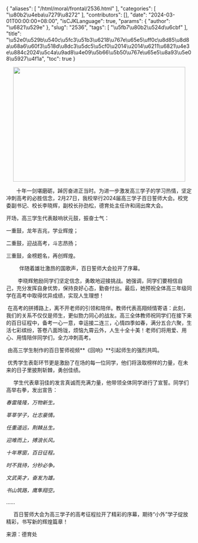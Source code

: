 {
    "aliases": [
        "/html/moral/frontal/2536.html"
    ],
    "categories": [
        "\u80b2\u4eba\u7279\u8272"
    ],
    "contributors": [],
    "date": "2024-03-01T00:00:00+08:00",
    "isCJKLanguage": true,
    "params": {
        "author": "\u6821\u529e"
    },
    "slug": "2536",
    "tags": [
        "\u5fb7\u80b2\u524d\u6cbf"
    ],
    "title": "\u52e0\u529b\u540c\u5fc3\u51b3\u6218\u767e\u65e5\uff0c\u8d85\u8d8a\u68a6\u60f3\u518d\u8dc3\u5dc5\u5cf0\u2014\u2014\u6211\u6821\u4e3e\u884c2024\u5c4a\u9ad8\u4e09\u5b66\u5b50\u767e\u65e5\u8a93\u5e08\u5927\u4f1a",
    "toc": true
}


<img
    src="https://cdn.tfls.online/mirror/full/35b88fc9a58c1f06dde635b3242403f5953d4f7b.jpg"
    style="display:block;margin-left:auto;margin-right:auto;"
    decoding="async"
    fetchpriority="auto"
    loading="lazy"
    height="311"
    width="467"
/>




  





       十年一剑堪磨砺，踔厉奋进正当时。为进一步激发高三学子的学习热情，坚定冲刺高考的必胜信念，2月27日，我校举行2024届高三学子百日誓师大会。校党委副书记、校长李晓辉，副校长孙劲松，德育处主任许和阔出席大会。




开场，高三学生代表敲响状元鼓，振奋士气：




一重鼓，龙年吉兆，学业辉煌；




二重鼓，迎战高考，斗志昂扬；




三重鼓，金榜题名，再创辉煌。




         伴随着雄壮激昂的国歌声，百日誓师大会拉开了序幕。




        李晓辉勉励同学们坚定信念，勇敢地迎接挑战。她强调，同学们要相信自己，充分发挥自身优势，保持良好心态，勤奋付出。最后，她预祝全体高三年级同学在高考中取得优异成绩，实现人生理想！









 在高考的拼搏路上，离不开老师的引领和陪伴。教师代表高翔倾情寄语：此刻，我们的关系不仅仅是师生，更似勠力同心的战友。高三全体教师祝同学们在接下来的百日征程中，备考一心一意，幸运接二连三，心情四季如春，满分五合六聚，生活七彩缤纷，答卷八面玲珑，烦恼九霄云外，人生十全十美！老师们将用爱、用心、用情陪伴同学们，全力冲刺高考。




 由高三学生制作的百日誓师视频**《回响》**引起师生的强烈共鸣。




 优秀学生表彰环节更是激励了在场的每一位同学，他们将汲取榜样的力量，在未来的日子里披荆斩棘，勇创佳绩。




  





     学生代表章羽佳的发言真诚而充满力量，他带领全体同学进行了宣誓。同学们高举右拳，发出宣告：




*春雷隆隆，万物新生。*




*莘莘学子，壮志豪情。*




*任重道远，荆棘丛生。*




*迎难而上，搏浪长风。*




*十年寒窗，百日征程。*




*时不我待，分秒必争。*




*文武英才，奋发为雄。*




*书山筑路，鹰隼翔空。*




……




  




  





     百日誓师大会为高三学子的高考征程拉开了精彩的序幕，期待“小外”学子绽放精彩，书写新的辉煌篇章！




  






来源：德育处




  





  



